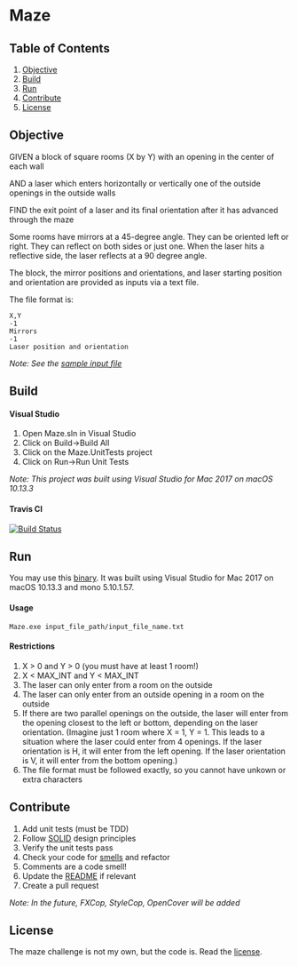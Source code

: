# Maze

## Table of Contents
1. [Objective](#objective)
2. [Build](#build)
3. [Run](#run)
4. [Contribute](#contribute)
6. [License](#license)

## Objective 

GIVEN a block of square rooms (X by Y) with an opening in the center of each wall

AND a laser which enters horizontally or vertically one of the outside openings in the outside walls

FIND the exit point of a laser and its final orientation after it has advanced through the maze

Some rooms have mirrors at a 45-degree angle. They can be oriented left or right. They can reflect on both sides or just one. When the laser hits a reflective side, the laser reflects at a 90 degree angle.

The block, the mirror positions and orientations, and laser starting position and orientation are provided as inputs via a text file.

The file format is:

~~~~
X,Y
-1
Mirrors
-1
Laser position and orientation
~~~~

*Note: See the [sample input file](https://github.com/rehan-shariff/maze/blob/master/sample_maze_input.txt)*

## Build

#### Visual Studio

1. Open Maze.sln in Visual Studio
2. Click on Build->Build All
3. Click on the Maze.UnitTests project
4. Click on Run->Run Unit Tests

*Note: This project was built using Visual Studio for Mac 2017 on macOS 10.13.3*

#### Travis CI

[![Build Status](https://travis-ci.com/rehan-shariff/maze.svg?branch=master)](https://travis-ci.com/rehan-shariff/maze)

## Run

You may use this [binary](https://github.com/rehan-shariff/maze/blob/master/bin/Release/Maze.exe). It was built using Visual Studio for Mac 2017 on macOS 10.13.3 and mono 5.10.1.57.

#### Usage

~~~~
Maze.exe input_file_path/input_file_name.txt
~~~~

#### Restrictions

1. X > 0 and Y > 0 (you must have at least 1 room!)
2. X < MAX_INT and Y < MAX_INT
3. The laser can only enter from a room on the outside
4. The laser can only enter from an outside opening in a room on the outside
5. If there are two parallel openings on the outside, the laser will enter from the opening closest to the left or bottom, depending on the laser orientation. (Imagine just 1 room where X = 1, Y = 1. This leads to a situation where the laser could enter from 4 openings. If the laser orientation is H, it will enter from the left opening. If the laser orientation is V, it will enter from the bottom opening.)
6. The file format must be followed exactly, so you cannot have unkown or extra characters

## Contribute

1. Add unit tests (must be TDD)
2. Follow [SOLID](http://butunclebob.com/ArticleS.UncleBob.PrinciplesOfOod) design principles
3. Verify the unit tests pass
4. Check your code for [smells](http://www.industriallogic.com/wp-content/uploads/2005/09/smellstorefactorings.pdf) and refactor
5. Comments are a code smell!
6. Update the [README](https://github.com/rehan-shariff/maze/blob/master/README.md) if relevant
7. Create a pull request

*Note: In the future, FXCop, StyleCop, OpenCover will be added*

## License

The maze challenge is not my own, but the code is. Read the [license](https://github.com/rehan-shariff/maze/blob/master/LICENSE).

